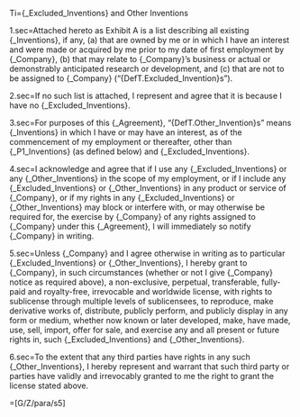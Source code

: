 Ti={_Excluded_Inventions} and Other Inventions

1.sec=Attached hereto as Exhibit A is a list describing all existing {_Inventions}, if any, (a) that are owned by me or in which I have an interest and were made or acquired by me prior to my date of first employment by {_Company}, (b) that may relate to {_Company}’s business or actual or demonstrably anticipated research or development, and (c) that are not to be assigned to {_Company} (“{DefT.Excluded_Invention}s”).

2.sec=If no such list is attached, I represent and agree that it is because I have no {_Excluded_Inventions}.

3.sec=For purposes of this {_Agreement}, “{DefT.Other_Invention}s” means {_Inventions} in which I have or may have an interest, as of the commencement of my employment or thereafter, other than {_P1_Inventions} (as defined below) and {_Excluded_Inventions}.

4.sec=I acknowledge and agree that if I use any {_Excluded_Inventions} or any {_Other_Inventions} in the scope of my employment, or if I include any {_Excluded_Inventions} or {_Other_Inventions} in any product or service of {_Company}, or if my rights in any {_Excluded_Inventions} or {_Other_Inventions} may block or interfere with, or may otherwise be required for, the exercise by {_Company} of any rights assigned to {_Company} under this {_Agreement}, I will immediately so notify {_Company} in writing.

5.sec=Unless {_Company} and I agree otherwise in writing as to particular {_Excluded_Inventions} or {_Other_Inventions}, I hereby grant to {_Company}, in such circumstances (whether or not I give {_Company} notice as required above), a non-exclusive, perpetual, transferable, fully-paid and royalty-free, irrevocable and worldwide license, with rights to sublicense through multiple levels of sublicensees, to reproduce, make derivative works of, distribute, publicly perform, and publicly display in any form or medium, whether now known or later developed, make, have made, use, sell, import, offer for sale, and exercise any and all present or future rights in, such {_Excluded_Inventions} and {_Other_Inventions}.

6.sec=To the extent that any third parties have rights in any such {_Other_Inventions}, I hereby represent and warrant that such third party or parties have validly and irrevocably granted to me the right to grant the license stated above.

=[G/Z/para/s5]
